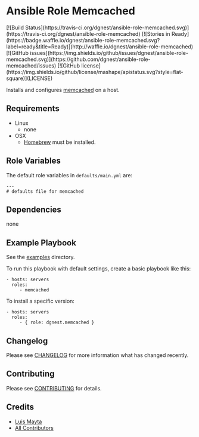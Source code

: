 # Ansible Role Memcached

<span class="badges" align="center">
[![Build Status](https://travis-ci.org/dgnest/ansible-role-memcached.svg)](https://travis-ci.org/dgnest/ansible-role-memcached)
[![Stories in Ready](https://badge.waffle.io/dgnest/ansible-role-memcached.svg?label=ready&title=Ready)](http://waffle.io/dgnest/ansible-role-memcached)
[![GitHub issues](https://img.shields.io/github/issues/dgnest/ansible-role-memcached.svg)](https://github.com/dgnest/ansible-role-memcached/issues)
[![GitHub license](https://img.shields.io/github/license/mashape/apistatus.svg?style=flat-square)](LICENSE)
</span>


Installs and configures [memcached][link-memcached] on a host.

## Requirements

 - Linux
   - none
 - OSX
   - [Homebrew][link-brew] must be installed.


## Role Variables

The default role variables in `defaults/main.yml` are:

    ---
    # defaults file for memcached


## Dependencies

none

## Example Playbook

See the [examples](./examples/) directory.

To run this playbook with default settings, create a basic playbook like this:

    - hosts: servers
      roles:
         - memcached

To install a specific version:

    - hosts: servers
      roles:
         - { role: dgnest.memcached }


## Changelog

Please see [CHANGELOG](CHANGELOG.md) for more information what has changed recently.

## Contributing

Please see [CONTRIBUTING](CONTRIBUTING.md) for details.

## Credits

- [Luis Mayta][link-author]
- [All Contributors][link-contributors]

[link-memcached]: https://memcached.org/
[link-brew]: http://brew.sh/

<!-- Other -->

[link-author]: https://github.com/luismayta
[link-contributors]: AUTHORS
